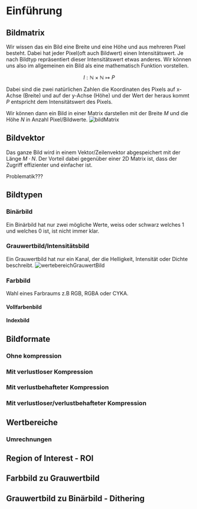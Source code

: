 # Einführung

## Bildmatrix

Wir wissen das ein Bild eine Breite und eine Höhe und aus mehreren Pixel besteht. Dabei hat jeder Pixel(oft auch Bildwert) einen Intensitätswert. Je nach Bildtyp repräsentiert dieser Intensitätswert etwas anderes. Wir können uns also im allgemeinen ein Bild als eine mathematisch Funktion vorstellen.

$$I:\mathbb{N}\times\mathbb{N} \mapsto P$$

Dabei sind die zwei natürlichen Zahlen die Koordinaten des Pixels auf x-Achse (Breite) und auf der y-Achse (Höhe) und der Wert der heraus kommt $P$ entspricht dem Intensitätswert des Pixels.

Wir können dann ein Bild in einer Matrix darstellen mit der Breite $M$ und die Höhe $N$ in Anzahl Pixel/Bildwerte.
![bildMatrix](/img/maths/bildMatrix.png)

## Bildvektor

Das ganze Bild wird in einem Vektor/Zeilenvektor abgespeichert mit der Länge $M \cdot N$. Der Vorteil dabei gegenüber einer 2D Matrix ist, dass der Zugriff effizienter und einfacher ist.

Problematik???

## Bildtypen

### Binärbild

Ein Binärbild hat nur zwei mögliche Werte, weiss oder schwarz welches 1 und welches 0 ist, ist nicht immer klar.

### Grauwertbild/Intensitätsbild

Ein Grauwertbild hat nur ein Kanal, der die Helligkeit, Intensität oder Dichte beschreibt.
![wertebereichGrauwertBild](/img/maths/wertebereichGrauwertBild.png)

### Farbbild

Wahl eines Farbraums z.B RGB, RGBA oder CYKA.

#### Vollfarbenbild

#### Indexbild

## Bildformate

### Ohne kompression

### Mit verlustloser Kompression

### Mit verlustbehafteter Kompression

### Mit verlustloser/verlustbehafteter Kompression

## Wertbereiche

### Umrechnungen

## Region of Interest - ROI

## Farbbild zu Grauwertbild

## Grauwertbild zu Binärbild - Dithering

